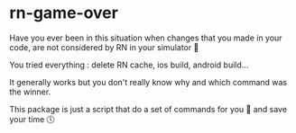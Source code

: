 # rn-game-over

Have you ever been in this situation when changes that you made in your code, are not considered by RN in your simulator 🧐

You tried everything : delete RN cache, ios build, android build...

It generally works but you don't really know why and which command was the winner.

This package is just a script that do a set of commands for you 🤩 and save your time 🕔
